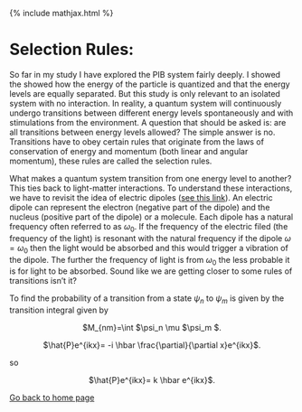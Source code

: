 {% include mathjax.html %}

# Selection Rules:

So far in my study I have explored the PIB system fairly deeply. I showed the showed how the energy of the particle is quantized and that the energy levels are equally separated. But this study is only relevant to an isolated system with no interaction. In reality, a quantum system will continuously undergo transitions between different energy levels spontaneously and with stimulations from the environment. A question that should be asked is: are all transitions between energy levels allowed? The simple answer is no. Transitions have to obey certain rules that originate from the laws of conservation of energy and momentum (both linear and angular momentum), these rules are called the selection rules. 

What makes a quantum system transition from one energy level to another? This ties back to light-matter interactions. To understand these interactions, we have to revisit the idea of electric dipoles ([see this link](/dipoles.md)). An electric dipole can represent the electron (negative part of the dipole) and the nucleus (positive part of the dipole) or a molecule. Each dipole has a natural frequency often referred to as $\omega_0$. If the frequency of the electric filed (the frequency of the light) is resonant with the natural frequency if the dipole $\omega=\omega_0$ then the light would be absorbed and this would trigger a vibration of the dipole. The further the frequency of light is from $\omega_0$ the less probable it is for light to be absorbed. Sound like we are getting closer to some rules of transitions isn’t it?

To find the probability of a transition from a state $\psi_n$ to $\psi_m$ is given by the transition integral given by
<p align="center"> $M_{nm}=\int $\psi_n \mu $\psi_m $. </p>





<p align="center"> $\hat{P}e^{ikx}= -i \hbar \frac{\partial}{\partial x}e^{ikx}$. </p>
so 
<p align="center"> $\hat{P}e^{ikx}= k \hbar e^{ikx}$. </p>

[Go back to home page](/README.md)
